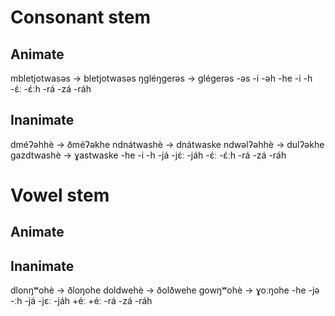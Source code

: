Consonant stem
==============

Animate
-------
mbletjotwasəs -> bletjotwasəs
ŋgléŋgerəs -> glégerəs
-əs     -i      -əh
-he     -i      -h
-ɛ́ː             -ɛ́ːh
-rá     -zá     -ráh

Inanimate
---------
dméʔəhhè -> ðméʔəkhe
ndnátwashè -> dnátwaske
ndwəlʔəhhè -> dulʔəkhe
gazdtwashè -> ɣastwaske
-he     -i      -h
-já     -jɛ́ː    -jáh
-ɛ́ː             -ɛ́ːh
-rá     -zá     -ráh

Vowel stem
==========

Animate
-------

Inanimate
---------
dlonŋʷohè -> ðloŋohe
doldwehè -> ðolðwehe
gowŋʷohè -> ɣoːŋohe
-he     -jə     -ːh
-já     -jɛː    -jáh
+éː             +éː
-rá     -zá     -ráh

